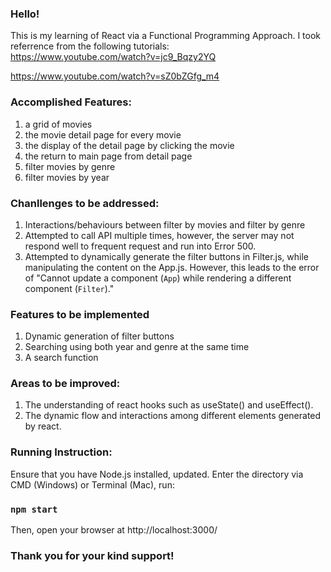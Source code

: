### Hello! 
This is my learning of React via a Functional Programming Approach. I took referrence from the following tutorials:  
https://www.youtube.com/watch?v=jc9_Bqzy2YQ

https://www.youtube.com/watch?v=sZ0bZGfg_m4


### Accomplished Features: 
1. a grid of movies 
2. the movie detail page for every movie 
3. the display of the detail page by clicking the movie
4. the return to main page from detail page
5. filter movies by genre
6. filter movies by year 

### Chanllenges to be addressed: 
1. Interactions/behaviours between filter by movies and filter by genre
2. Attempted to call API multiple times, however, the server may not respond well to frequent request and run into Error 500.
3. Attempted to dynamically generate the filter buttons in Filter.js, while manipulating the content on the App.js. However, this leads to the error of "Cannot update a component (`App`) while rendering a different component (`Filter`)." 

### Features to be implemented 
1. Dynamic generation of filter buttons
2. Searching using both year and genre at the same time
3. A search function 

### Areas to  be improved: 
1. The understanding of react hooks such as useState() and useEffect(). 
2. The dynamic flow and interactions among different elements generated by react. 

### Running Instruction: 
Ensure that you have Node.js installed, updated. 
Enter the directory via CMD (Windows) or Terminal (Mac), run: 

### `npm start`

Then, open your browser at http://localhost:3000/

### Thank you for your kind support! 
